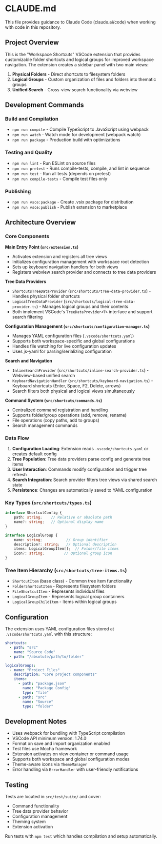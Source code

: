 # CLAUDE.md

This file provides guidance to Claude Code (claude.ai/code) when working with code in this repository.

## Project Overview

This is the "Workspace Shortcuts" VSCode extension that provides customizable folder shortcuts and logical groups for improved workspace navigation. The extension creates a sidebar panel with two main views:

1. **Physical Folders** - Direct shortcuts to filesystem folders
2. **Logical Groups** - Custom organization of files and folders into thematic groups
3. **Unified Search** - Cross-view search functionality via webview

## Development Commands

### Build and Compilation
- `npm run compile` - Compile TypeScript to JavaScript using webpack
- `npm run watch` - Watch mode for development (webpack watch)
- `npm run package` - Production build with optimizations

### Testing and Quality
- `npm run lint` - Run ESLint on source files
- `npm run pretest` - Runs compile-tests, compile, and lint in sequence
- `npm run test` - Run all tests (depends on pretest)
- `npm run compile-tests` - Compile test files only

### Publishing
- `npm run vsce:package` - Create .vsix package for distribution
- `npm run vsce:publish` - Publish extension to marketplace

## Architecture Overview

### Core Components

**Main Entry Point (`src/extension.ts`)**
- Activates extension and registers all tree views
- Initializes configuration management with workspace root detection
- Sets up keyboard navigation handlers for both views
- Registers webview search provider and connects to tree data providers

**Tree Data Providers**
- `ShortcutsTreeDataProvider` (`src/shortcuts/tree-data-provider.ts`) - Handles physical folder shortcuts
- `LogicalTreeDataProvider` (`src/shortcuts/logical-tree-data-provider.ts`) - Manages logical groups and their contents
- Both implement VSCode's `TreeDataProvider<T>` interface and support search filtering

**Configuration Management (`src/shortcuts/configuration-manager.ts`)**
- Manages YAML configuration files (`.vscode/shortcuts.yaml`)
- Supports both workspace-specific and global configurations
- Handles file watching for live configuration updates
- Uses js-yaml for parsing/serializing configuration

**Search and Navigation**
- `InlineSearchProvider` (`src/shortcuts/inline-search-provider.ts`) - Webview-based unified search
- `KeyboardNavigationHandler` (`src/shortcuts/keyboard-navigation.ts`) - Keyboard shortcuts (Enter, Space, F2, Delete, arrows)
- Search filters both physical and logical views simultaneously

**Command System (`src/shortcuts/commands.ts`)**
- Centralized command registration and handling
- Supports folder/group operations (add, remove, rename)
- File operations (copy paths, add to groups)
- Search management commands

### Data Flow

1. **Configuration Loading**: Extension reads `.vscode/shortcuts.yaml` or creates default config
2. **Tree Population**: Tree data providers parse config and generate tree items
3. **User Interaction**: Commands modify configuration and trigger tree refresh
4. **Search Integration**: Search provider filters tree views via shared search state
5. **Persistence**: Changes are automatically saved to YAML configuration

### Key Types (`src/shortcuts/types.ts`)

```typescript
interface ShortcutConfig {
    path: string;    // Relative or absolute path
    name?: string;   // Optional display name
}

interface LogicalGroup {
    name: string;           // Group identifier
    description?: string;   // Optional description
    items: LogicalGroupItem[];  // Folder/file items
    icon?: string;         // Optional group icon
}
```

### Tree Item Hierarchy (`src/shortcuts/tree-items.ts`)

- `ShortcutItem` (base class) - Common tree item functionality
- `FolderShortcutItem` - Represents filesystem folders
- `FileShortcutItem` - Represents individual files
- `LogicalGroupItem` - Represents logical group containers
- `LogicalGroupChildItem` - Items within logical groups

## Configuration

The extension uses YAML configuration files stored at `.vscode/shortcuts.yaml` with this structure:

```yaml
shortcuts:
  - path: "src"
    name: "Source Code"
  - path: "/absolute/path/to/folder"

logicalGroups:
  - name: "Project Files"
    description: "Core project components"
    items:
      - path: "package.json"
        name: "Package Config"
        type: "file"
      - path: "src"
        name: "Source"
        type: "folder"
```

## Development Notes

- Uses webpack for bundling with TypeScript compilation
- VSCode API minimum version: 1.74.0
- Format on save and import organization enabled
- Test files use Mocha framework
- Extension activates on view container or command usage
- Supports both workspace and global configuration modes
- Theme-aware icons via `ThemeManager`
- Error handling via `ErrorHandler` with user-friendly notifications

## Testing

Tests are located in `src/test/suite/` and cover:
- Command functionality
- Tree data provider behavior
- Configuration management
- Theming system
- Extension activation

Run tests with `npm test` which handles compilation and setup automatically.
